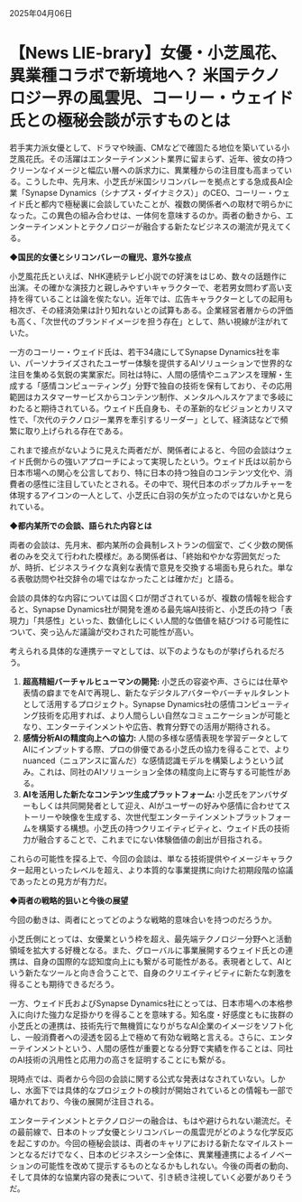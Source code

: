 2025年04月06日

# 【News LIE-brary】女優・小芝風花、異業種コラボで新境地へ？ 米国テクノロジー界の風雲児、コーリー・ウェイド氏との極秘会談が示すものとは

若手実力派女優として、ドラマや映画、CMなどで確固たる地位を築いている小芝風花氏。その活躍はエンターテインメント業界に留まらず、近年、彼女の持つクリーンなイメージと幅広い層への訴求力に、異業種からの注目度も高まっている。こうした中、先月末、小芝氏が米国シリコンバレーを拠点とする急成長AI企業「Synapse Dynamics（シナプス・ダイナミクス）」のCEO、コーリー・ウェイド氏と都内で極秘裏に会談していたことが、複数の関係者への取材で明らかになった。この異色の組み合わせは、一体何を意味するのか。両者の動きから、エンターテインメントとテクノロジーが融合する新たなビジネスの潮流が見えてくる。

**◆国民的女優とシリコンバレーの寵児、意外な接点**

小芝風花氏といえば、NHK連続テレビ小説での好演をはじめ、数々の話題作に出演。その確かな演技力と親しみやすいキャラクターで、老若男女問わず高い支持を得ていることは論を俟たない。近年では、広告キャラクターとしての起用も相次ぎ、その経済効果は計り知れないとの試算もある。企業経営者層からの評価も高く、「次世代のブランドイメージを担う存在」として、熱い視線が注がれていた。

一方のコーリー・ウェイド氏は、若干34歳にしてSynapse Dynamics社を率い、パーソナライズされたユーザー体験を提供するAIソリューションで世界的な注目を集める気鋭の実業家だ。同社は特に、人間の感情やニュアンスを理解・生成する「感情コンピューティング」分野で独自の技術を保有しており、その応用範囲はカスタマーサービスからコンテンツ制作、メンタルヘルスケアまで多岐にわたると期待されている。ウェイド氏自身も、その革新的なビジョンとカリスマ性で、「次代のテクノロジー業界を牽引するリーダー」として、経済誌などで頻繁に取り上げられる存在である。

これまで接点がないように見えた両者だが、関係者によると、今回の会談はウェイド氏側からの強いアプローチによって実現したという。ウェイド氏は以前から日本市場への関心を公言しており、特に日本の持つ独自のコンテンツ文化や、消費者の感性に注目していたとされる。その中で、現代日本のポップカルチャーを体現するアイコンの一人として、小芝氏に白羽の矢が立ったのではないかと見られている。

**◆都内某所での会談、語られた内容とは**

両者の会談は、先月末、都内某所の会員制レストランの個室で、ごく少数の関係者のみを交えて行われた模様だ。ある関係者は、「終始和やかな雰囲気だったが、時折、ビジネスライクな真剣な表情で意見を交換する場面も見られた。単なる表敬訪問や社交辞令の場ではなかったことは確かだ」と語る。

会談の具体的な内容については固く口が閉ざされているが、複数の情報を総合すると、Synapse Dynamics社が開発を進める最先端AI技術と、小芝氏の持つ「表現力」「共感性」といった、数値化しにくい人間的な価値を結びつける可能性について、突っ込んだ議論が交わされた可能性が高い。

考えられる具体的な連携テーマとしては、以下のようなものが挙げられるだろう。

1.  **超高精細バーチャルヒューマンの開発:** 小芝氏の容姿や声、さらには仕草や表情の癖までをAIで再現し、新たなデジタルアバターやバーチャルタレントとして活用するプロジェクト。Synapse Dynamics社の感情コンピューティング技術を応用すれば、より人間らしい自然なコミュニケーションが可能となり、エンターテインメントや広告、教育分野での活用が期待される。
2.  **感情分析AIの精度向上への協力:** 人間の多様な感情表現を学習データとしてAIにインプットする際、プロの俳優である小芝氏の協力を得ることで、より nuanced（ニュアンスに富んだ）な感情認識モデルを構築しようという試み。これは、同社のAIソリューション全体の精度向上に寄与する可能性がある。
3.  **AIを活用した新たなコンテンツ生成プラットフォーム:** 小芝氏をアンバサダーもしくは共同開発者として迎え、AIがユーザーの好みや感情に合わせてストーリーや映像を生成する、次世代型エンターテインメントプラットフォームを構築する構想。小芝氏の持つクリエイティビティと、ウェイド氏の技術力が融合することで、これまでにない体験価値の創出が目指される。

これらの可能性を探る上で、今回の会談は、単なる技術提供やイメージキャラクター起用といったレベルを超え、より本質的な事業提携に向けた初期段階の協議であったとの見方が有力だ。

**◆両者の戦略的狙いと今後の展望**

今回の動きは、両者にとってどのような戦略的意味合いを持つのだろうか。

小芝氏側にとっては、女優業という枠を超え、最先端テクノロジー分野へと活動領域を拡大する好機となる。また、グローバルに事業展開するウェイド氏との連携は、自身の国際的な認知度向上にも繋がる可能性がある。表現者として、AIという新たなツールと向き合うことで、自身のクリエイティビティに新たな刺激を得ることも期待できるだろう。

一方、ウェイド氏およびSynapse Dynamics社にとっては、日本市場への本格参入に向けた強力な足掛かりを得ることを意味する。知名度・好感度ともに抜群の小芝氏との連携は、技術先行で無機質になりがちなAI企業のイメージをソフト化し、一般消費者への浸透を図る上で極めて有効な戦略と言える。さらに、エンターテインメントという、人間の感性が重要となる分野で実績を作ることは、同社のAI技術の汎用性と応用力の高さを証明することにも繋がる。

現時点では、両者から今回の会談に関する公式な発表はなされていない。しかし、水面下では具体的なプロジェクトの検討が開始されているとの情報も一部で囁かれており、今後の展開が注目される。

エンターテインメントとテクノロジーの融合は、もはや避けられない潮流だ。その最前線で、日本のトップ女優とシリコンバレーの風雲児がどのような化学反応を起こすのか。今回の極秘会談は、両者のキャリアにおける新たなマイルストーンとなるだけでなく、日本のビジネスシーン全体に、異業種連携によるイノベーションの可能性を改めて提示するものとなるかもしれない。今後の両者の動向、そして具体的な協業内容の発表について、引き続き注視していく必要がありそうだ。